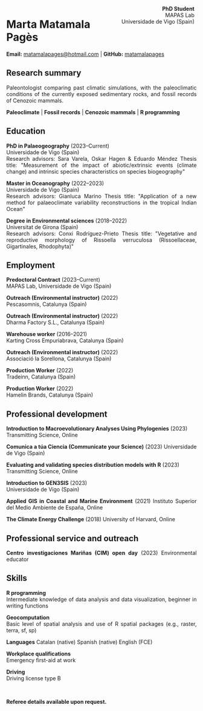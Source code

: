 <span style="float:right;text-align:right;padding:6px"> 
  <b>PhD Student</b> <br> MAPAS Lab<br> Universidade de Vigo (Spain)
</span>

# Marta Matamala Pagès

**Email:** [matamalapages@hotmail.com](mailto:matamalapages@hotmail.com) | **GitHub:** [matamalapages](https://github.com/matamalapages)

 <div align="justify">

## Research summary

Paleontologist comparing past climatic simulations, with the paleoclimatic conditions of the currently exposed sedimentary rocks, and fossil records of Cenozoic mammals. 

**Paleoclimate** | **Fossil records** | **Cenozoic mammals** | **R programming**

## Education

**PhD in Palaeogeography** (2023&ndash;Current)  
Universidade de Vigo (Spain)  
Research advisors: Sara Varela, Oskar Hagen & Eduardo Méndez
Thesis title: "Measurement of the impact of abiotic/extrinsic events (climate change) and intrinsic species characteristics on species biogeography"

**Master in Oceanography** (2022&ndash;2023)  
Universidade de Vigo (Spain)  
Research advisors: Gianluca Marino
Thesis title: "Application of a new method for palaeoclimate variability reconstructions in the tropical Indian Ocean"

**Degree in Environmental sciences** (2018&ndash;2022)  
Universitat de Girona (Spain)  
Research advisors: Conxi Rodríguez-Prieto
Thesis title: "Vegetative and reproductive morphology of Rissoella verruculosa (Rissoellaceae, Gigartinales, Rhodophyta)"

## Employment

**Predoctoral Contract** (2023&ndash;Current)  
MAPAS Lab, Universidade de Vigo (Spain)

**Outreach (Environmental instructor)** (2022)  
Pescasomnis, Catalunya (Spain)

**Outreach (Environmental instructor)** (2022)  
Dharma Factory S.L., Catalunya (Spain)

**Warehouse worker** (2016&ndash;2021)  
Karting Cross Empuriabrava, Catalunya (Spain)

**Outreach (Environmental instructor)** (2022)  
Associació la Sorellona, Catalunya (Spain)

**Production Worker** (2022)  
Tradeinn, Catalunya (Spain)

**Production Worker** (2022)  
Hamelin Brands, Catalunya (Spain)

## Professional development

**Introduction to Macroevolutionary Analyses Using Phylogenies** (2023)  
Transmitting Science, Online

**Comunica a túa Ciencia (Communicate your Science)** (2023)
Universidade de Vigo (Spain)

**Evaluating and validating species distribution models with R** (2023)  
Transmitting Science, Online

**Introduction to GEN3SIS** (2023)  
Universidade de Vigo (Spain)

**Applied GIS in Coastal and Marine Environment** (2021)
Instituto Superior del Medio Ambiente de España, Online

**The Climate Energy Challenge** (2018)
University of Harvard, Online

## Professional service and outreach

**Centro investigaciones Mariñas (CIM) open day** (2023)
Environmental educator

## Skills

**R programming**  
Intermediate knowledge of data analysis and data visualization, beginner in writing functions

**Geocomputation**  
Basic level of spatial analysis and use of R spatial packages (e.g., raster, terra, sf, sp)

**Languages** 
Catalan (native)
Spanish (native)
English (FCE)

**Workplace qualifications**  
Emergency first-aid at work

**Driving**  
Driving license type B

<br>

**Referee details available upon request.**

</div>
